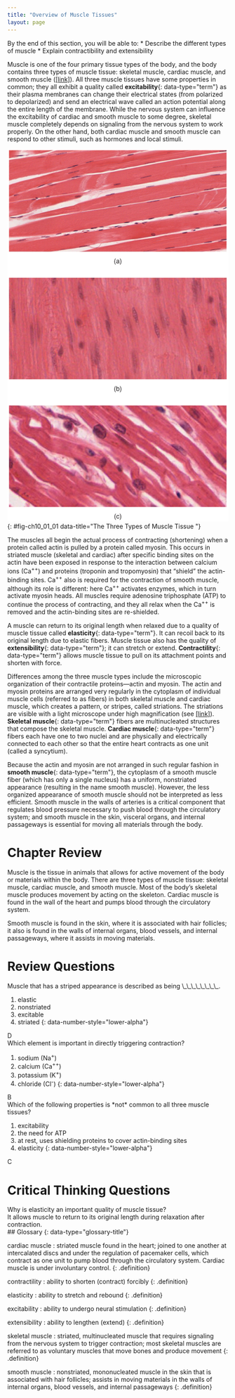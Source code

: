 ```yaml
---
title: "Overview of Muscle Tissues"
layout: page
---
```



<div data-type="abstract" markdown="1">
By the end of this section, you will be able to:
* Describe the different types of muscle
* Explain contractibility and extensibility

</div>

Muscle is one of the four primary tissue types of the body, and the body contains three types of muscle tissue: skeletal muscle, cardiac muscle, and smooth muscle ([\[link\]](#fig-ch10_01_01)). All three muscle tissues have some properties in common; they all exhibit a quality called **excitability**{: data-type="term"} as their plasma membranes can change their electrical states (from polarized to depolarized) and send an electrical wave called an action potential along the entire length of the membrane. While the nervous system can influence the excitability of cardiac and smooth muscle to some degree, skeletal muscle completely depends on signaling from the nervous system to work properly. On the other hand, both cardiac muscle and smooth muscle can respond to other stimuli, such as hormones and local stimuli.

![This figure show the micrographs of skeletal muscle, smooth muscle, and cardiac muscle cells.](../resources/414_Skeletal_Smooth_Cardiac.jpg "The body contains three types of muscle tissue: (a) skeletal muscle, (b) smooth muscle, and (c) cardiac muscle. From top, LM &#xD7; 1600, LM &#xD7; 1600, LM &#xD7; 1600. (Micrographs provided by the Regents of University of Michigan Medical School &#xA9; 2012)"){: #fig-ch10_01_01 data-title="The Three Types of Muscle Tissue "}

The muscles all begin the actual process of contracting (shortening) when a protein called actin is pulled by a protein called myosin. This occurs in striated muscle (skeletal and cardiac) after specific binding sites on the actin have been exposed in response to the interaction between calcium ions (Ca<sup>++</sup>) and proteins (troponin and tropomyosin) that “shield” the actin-binding sites. Ca<sup>++</sup> also is required for the contraction of smooth muscle, although its role is different: here Ca<sup>++</sup> activates enzymes, which in turn activate myosin heads. All muscles require adenosine triphosphate (ATP) to continue the process of contracting, and they all relax when the Ca<sup>++</sup> is removed and the actin-binding sites are re-shielded.

A muscle can return to its original length when relaxed due to a quality of muscle tissue called **elasticity**{: data-type="term"}. It can recoil back to its original length due to elastic fibers. Muscle tissue also has the quality of **extensibility**{: data-type="term"}; it can stretch or extend. **Contractility**{: data-type="term"} allows muscle tissue to pull on its attachment points and shorten with force.

Differences among the three muscle types include the microscopic organization of their contractile proteins—actin and myosin. The actin and myosin proteins are arranged very regularly in the cytoplasm of individual muscle cells (referred to as fibers) in both skeletal muscle and cardiac muscle, which creates a pattern, or stripes, called striations. The striations are visible with a light microscope under high magnification (see [\[link\]](#fig-ch10_01_01)). **Skeletal muscle**{: data-type="term"} fibers are multinucleated structures that compose the skeletal muscle. **Cardiac muscle**{: data-type="term"} fibers each have one to two nuclei and are physically and electrically connected to each other so that the entire heart contracts as one unit (called a syncytium).

Because the actin and myosin are not arranged in such regular fashion in **smooth muscle**{: data-type="term"}, the cytoplasm of a smooth muscle fiber (which has only a single nucleus) has a uniform, nonstriated appearance (resulting in the name smooth muscle). However, the less organized appearance of smooth muscle should not be interpreted as less efficient. Smooth muscle in the walls of arteries is a critical component that regulates blood pressure necessary to push blood through the circulatory system; and smooth muscle in the skin, visceral organs, and internal passageways is essential for moving all materials through the body.

# Chapter Review

Muscle is the tissue in animals that allows for active movement of the body or materials within the body. There are three types of muscle tissue: skeletal muscle, cardiac muscle, and smooth muscle. Most of the body’s skeletal muscle produces movement by acting on the skeleton. Cardiac muscle is found in the wall of the heart and pumps blood through the circulatory system.

Smooth muscle is found in the skin, where it is associated with hair follicles; it also is found in the walls of internal organs, blood vessels, and internal passageways, where it assists in moving materials.

# Review Questions

<div data-type="exercise" class="exercise">
<div data-type="problem" class="problem" markdown="1">
Muscle that has a striped appearance is described as being \_\_\_\_\_\_\_\_.

1.  elastic
2.  nonstriated
3.  excitable
4.  striated
{: data-number-style="lower-alpha"}

</div>
<div data-type="solution" class="solution" markdown="1">
D

</div>
</div>

<div data-type="exercise" class="exercise">
<div data-type="problem" class="problem" markdown="1">
Which element is important in directly triggering contraction?

1.  sodium (Na<sup>+</sup>)
2.  calcium (Ca<sup>++</sup>)
3.  potassium (K<sup>+</sup>)
4.  chloride (Cl<sup>-</sup>)
{: data-number-style="lower-alpha"}

</div>
<div data-type="solution" class="solution" markdown="1">
B

</div>
</div>

<div data-type="exercise" class="exercise">
<div data-type="problem" class="problem" markdown="1">
Which of the following properties is *not* common to all three muscle tissues?

1.  excitability
2.  the need for ATP
3.  at rest, uses shielding proteins to cover actin-binding sites
4.  elasticity
{: data-number-style="lower-alpha"}

</div>
<div data-type="solution" class="solution" markdown="1">
C

</div>
</div>

# Critical Thinking Questions

<div data-type="exercise" class="exercise">
<div data-type="problem" class="problem" markdown="1">
Why is elasticity an important quality of muscle tissue?

</div>
<div data-type="solution" class="solution" markdown="1">
It allows muscle to return to its original length during relaxation after contraction.

</div>
</div>

<div data-type="glossary" markdown="1">
## Glossary
{: data-type="glossary-title"}

cardiac muscle
: striated muscle found in the heart; joined to one another at intercalated discs and under the regulation of pacemaker cells, which contract as one unit to pump blood through the circulatory system. Cardiac muscle is under involuntary control.
{: .definition}

contractility
: ability to shorten (contract) forcibly
{: .definition}

elasticity
: ability to stretch and rebound
{: .definition}

excitability
: ability to undergo neural stimulation
{: .definition}

extensibility
: ability to lengthen (extend)
{: .definition}

skeletal muscle
: striated, multinucleated muscle that requires signaling from the nervous system to trigger contraction; most skeletal muscles are referred to as voluntary muscles that move bones and produce movement
{: .definition}

smooth muscle
: nonstriated, mononucleated muscle in the skin that is associated with hair follicles; assists in moving materials in the walls of internal organs, blood vessels, and internal passageways
{: .definition}

</div>

